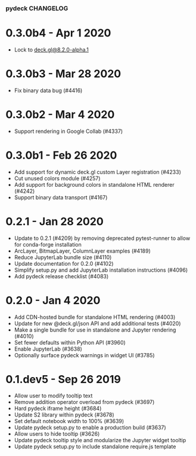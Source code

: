 ### pydeck CHANGELOG

0.3.0b4 - Apr 1 2020
====================
- Lock to deck.gl@8.2.0-alpha.1

0.3.0b3 - Mar 28 2020
=====================
- Fix binary data bug (#4416)

0.3.0b2 - Mar 4 2020
====================
- Support rendering in Google Collab (#4337)

0.3.0b1 - Feb 26 2020
=====================
- Add support for dynamic deck.gl custom Layer registration (#4233)
- Cut unused colors module (#4257)
- Add support for background colors in standalone HTML renderer (#4242)
- Support binary data transport (#4167)

0.2.1 - Jan 28 2020
===================
- Update to 0.2.1 (#4209) by removing deprecated pytest-runner to allow for conda-forge installation
- ArcLayer, BitmapLayer, ColumnLayer examples (#4189)
- Reduce JupyterLab bundle size (#4110)
- Update documentation for 0.2.0 (#4102)
- Simplify setup.py and add JupyterLab installation instructions (#4096)
- Add pydeck release checklist (#4083)

0.2.0 - Jan 4 2020
==================
- Add CDN-hosted bundle for standalone HTML rendering (#4003)
- Update for new @deck.gl/json API and add additional tests (#4020)
- Make a single bundle for use in standalone and Jupyter rendering (#4010)
- Set fewer defaults within Python API (#3960)
- Enable JupyterLab (#3638)
- Optionally surface pydeck warnings in widget UI (#3785)

0.1.dev5 - Sep 26 2019
======================
- Allow user to modify tooltip text
- Remove addition operator overload from pydeck (#3697)
- Hard pydeck iframe height (#3684)
- Update S2 library within pydeck (#3678)
- Set default notebook width to 100% (#3639)
- Update pydeck setup.py to enable a production build (#3637)
- Allow users to hide tooltip (#3626)
- Update pydeck tooltip style and modularize the Jupyter widget tooltip
- Update pydeck setup.py to include standalone require.js template
